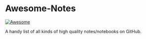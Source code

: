 # Awesome-Notes 

<!-- badges area -->
[![Awesome](https://awesome.re/badge.svg)](https://awesome.re)

A handy list of all kinds of high quality notes/notebooks on GitHub.
